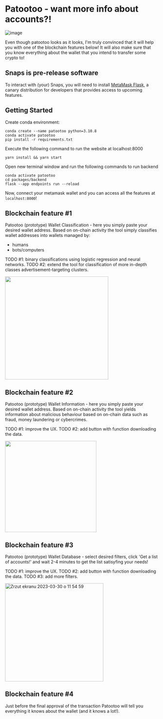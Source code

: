 # Patootoo - want more info about accounts?!

![image](https://user-images.githubusercontent.com/57833772/228804128-842ef716-b027-4acd-9ddf-425c89b73e8d.png)

Even though patootoo looks as it looks, I'm truly convinced that it will help you with one of the blockchain features below! It will also make sure that you know everything about the wallet that you intend to transfer some crypto to!

## Snaps is pre-release software

To interact with (your) Snaps, you will need to install [MetaMask Flask](https://metamask.io/flask/), a canary distribution for developers that provides access to upcoming features.

## Getting Started

Create conda environment:
```shell
conda create --name patootoo python=3.10.8
conda activate patootoo
pip install -r requirements.txt
```

Execute the following command to run the website at localhost:8000
```shell
yarn install && yarn start
```

Open new terminal window and run the following commands to run backend
```shell
conda activate patootoo
cd packages/backend
flask --app endpoints run --reload
```

Now, connect your metamask wallet and you can access all the features at ```localhost:8000```!

## Blockchain feature #1

Patootoo (prototype) Wallet Classification - here you simply paste your desired wallet address. Based on on-chain activity the tool simply classifies wallet addresses into wallets managed by:
- humans
- bots/computers

TODO #1: binary classifications using logistic regression and neural networks.
TODO #2: extend the tool for classification of more in-depth classes advertisement-targeting clusters.

<img width="339" alt="" src="https://user-images.githubusercontent.com/57833772/228801167-ea9d59bc-8bc2-4fb4-956d-acfb60668f6a.png">

## Blockchain feature #2

Patootoo (prototype) Wallet Information - here you simply paste your desired wallet address. Based on on-chain activity the tool yields information about malicious behaviour based on on-chain data such as fraud, money laundering or cybercrimes.

TODO #1: improve the UX.
TODO #2: add button with function downloading the data.

<img width="300" alt="" src="https://user-images.githubusercontent.com/57833772/228802518-63d008ec-1970-4a34-9519-db40de913a0d.png">

## Blockchain feature #3

Patootoo (prototype) Wallet Database - select desired filters, click 'Get a list of accounts!' and wait 2-4 minutes to get the list satisyfing your needs!

TODO #1: improve the UX.
TODO #2: add button with function downloading the data.
TODO #3: add more filters.

<img width="323" alt="Zrzut ekranu 2023-03-30 o 11 54 59" src="https://user-images.githubusercontent.com/57833772/228803403-f2ba4e70-e490-4640-ae69-4547717c7a2c.png">

## Blockchain feature #4

Just before the final approval of the transaction Patootoo will tell you everything it knows about the wallet (and it knows a lot!).


